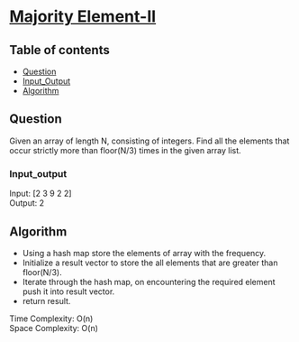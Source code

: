 # [Majority Element-II](https://www.codingninjas.com/codestudio/problems/majority-element-ii_8230738?challengeSlug=striver-sde-challenge&leftPanelTab=0)

## Table of contents

- [Question](#question)
- [Input_Output](#input_output)
- [Algorithm](#algorithm)

## Question
Given an array of length N, consisting of integers. Find all the elements that occur strictly more than floor(N/3) times in the given array list.

### Input_output
Input: [2 3 9 2 2] </br>
Output: 2

## Algorithm

- Using a hash map store the elements of array with the frequency. 
- Initialize a result vector to store the all elements that are greater than floor(N/3).
- Iterate through the hash map, on encountering the required element push it into result vector.
- return result.

Time Complexity: O(n)</br>
Space Complexity: O(n)

